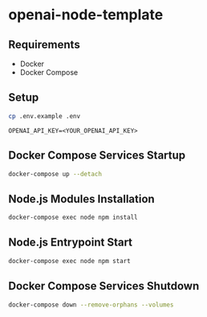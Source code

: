# openai-node-template

## Requirements

- Docker
- Docker Compose

## Setup

```bash
cp .env.example .env
```

```env
OPENAI_API_KEY=<YOUR_OPENAI_API_KEY>
```

## Docker Compose Services Startup

```bash
docker-compose up --detach
```

## Node.js Modules Installation

```bash
docker-compose exec node npm install
```

## Node.js Entrypoint Start

```bash
docker-compose exec node npm start
```

## Docker Compose Services Shutdown

```bash
docker-compose down --remove-orphans --volumes
```
